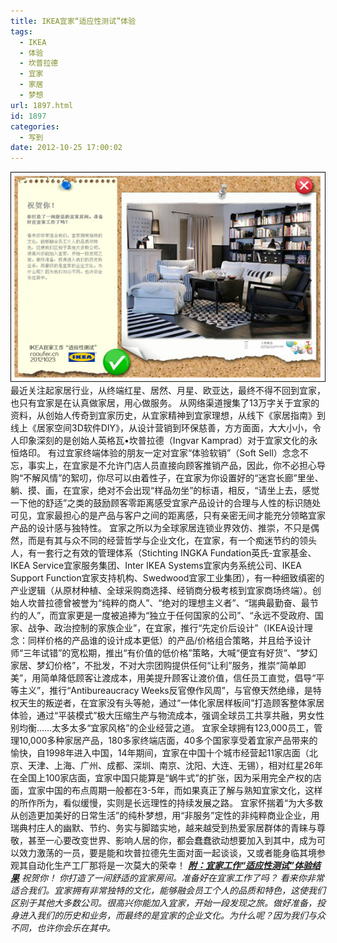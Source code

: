 ```yaml
---
title: IKEA宜家“适应性测试”体验
tags:
  - IKEA
  - 体验
  - 坎普拉德
  - 宜家
  - 家居
  - 梦想
url: 1897.html
id: 1897
categories:
  - 写到
date: 2012-10-25 17:00:02
---
```


[![](/images/uploads/2012/10/宜家适应性测试-20121023.jpg "宜家适应性测试 20121023")](/images/uploads/2012/10/宜家适应性测试-20121023.jpg)最近关注起家居行业，从终端红星、居然、月星、欧亚达，最终不得不回到宜家，也只有宜家是在认真做家居，用心做服务。 从网络渠道搜集了13万字关于宜家的资料，从创始人传奇到宜家历史，从宜家精神到宜家理想，从线下《家居指南》到线上《居家空间3D软件DIY》，从设计营销到环保慈善，方方面面，大大小小，令人印象深刻的是创始人英格瓦•坎普拉德（Ingvar Kamprad）对于宜家文化的永恒烙印。 有过宜家终端体验的朋友一定对宜家“体验软销”（Soft Sell）念念不忘，事实上，在宜家是不允许门店人员直接向顾客推销产品，因此，你不必担心导购“不解风情”的絮叨，你尽可以由着性子，在宜家为你设置好的“迷宫长廊”里坐、躺、摸、画，在宜家，绝对不会出现“样品勿坐”的标语，相反，“请坐上去，感觉一下他的舒适”之类的鼓励顾客零距离感受宜家产品设计的合理与人性的标识随处可见，宜家最担心的是产品与客户之间的距离感，只有亲密无间才能充分领略宜家产品的设计感与独特性。 宜家之所以为全球家居连锁业界效仿、推崇，不只是偶然，而是有其与众不同的经营哲学与企业文化，在宜家，有一个痴迷节约的领头人，有一套行之有效的管理体系（Stichting INGKA Fundation英氏-宜家基金、IKEA Service宜家服务集团、Inter IKEA Systems宜家内务系统公司、IKEA Support Function宜家支持机构、Swedwood宜家工业集团），有一种细致缜密的产业逻辑（从原材种植、全球采购商选择、经销商分极考核到宜家商场终端）。创始人坎普拉德曾被誉为“纯粹的商人”、“绝对的理想主义者”、“瑞典最勤奋、最节约的人”，而宜家更是一度被追捧为“独立于任何国家的公司”、“永远不受政府、国家、战争、政治控制的家族企业”，在宜家，推行“先定价后设计”（IKEA设计理念：同样价格的产品谁的设计成本更低）的产品/价格组合策略，并且给予设计师“三年试错”的宽松期，推出“有价值的低价格”策略，大喊“便宜有好货”、“梦幻家居、梦幻价格”，不批发，不对大宗团购提供任何“让利”服务，推崇“简单即美”，用简单降低顾客让渡成本，用美提升顾客让渡价值，信任员工直觉，倡导“平等主义”，推行“Antibureaucracy Weeks反官僚作风周”，与官僚天然绝缘，是特权天生的叛逆者，在宜家没有头等舱，通过“一体化家居样板间”打造顾客整体家居体验，通过“平装模式”极大压缩生产与物流成本，强调全球员工共享共融，男女性别均衡……太多太多“宜家风格”的企业经营之道。 宜家全球拥有123,000员工，管理10,000多种家居产品，180多家终端店面，40多个国家享受着宜家产品带来的愉快，自1998年进入中国，14年期间，宜家在中国十个城市经营起11家店面（北京、天津、上海、广州、成都、深圳、南京、沈阳、大连、无锡），相对红星26年在全国上100家店面，宜家中国只能算是“蜗牛式”的扩张，因为采用完全产权的店面，宜家中国的布点周期一般都在3-5年，而如果真正了解与熟知宜家文化，这样的所作所为，看似缓慢，实则是长远理性的持续发展之路。 宜家怀揣着“为大多数从创造更加美好的日常生活”的纯朴梦想，用“非服务”定性的非纯粹商业企业，用瑞典村庄人的幽默、节约、务实与脚踏实地，越来越受到热爱家居群体的青睐与尊敬，甚至一心要改变世界、影响人居的你，都会蠢蠢欲动想要加入到其中，成为可以效力激荡的一员，要是能和坎普拉德先生面对面一起谈谈，又或者能身临其境参观其自动化生产工厂那将是一次莫大的荣幸！ _[**附：宜家工作“适应性测试”体验结果**](http://www.ikea.com/ms/zh_CN/rooms_ideas/fitquiz09/index.html "宜家工作“适应性测试”")_ _祝贺你！_ _你打造了一间舒适的宜家房间。准备好在宜家工作了吗？_ _看来你非常适合我们。宜家拥有非常独特的文化，能够融会员工个人的品质和特色，这使我们区别于其他大多数公司。很高兴你能加入宜家，开始一段发现之旅。做好准备，投身进入我们的历史和业务，而最终的是宜家的企业文化。为什么呢？因为我们与众不同，也许你会乐在其中。_